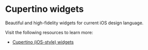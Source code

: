 # Cupertino widgets

Beautiful and high-fidelity widgets for current iOS design language.

Visit the following resources to learn more:

- [Cupertino (iOS-style) widgets](https://docs.flutter.dev/development/ui/widgets/cupertino)
